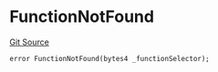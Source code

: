 # FunctionNotFound
[Git Source](https://github.com/thrackle-io/rules-protocol/blob/b3877670eae43a9723081d42c4401502ebd5b9f6/src/economic/ruleStorage/RuleStorageDiamond.sol)


```solidity
error FunctionNotFound(bytes4 _functionSelector);
```

